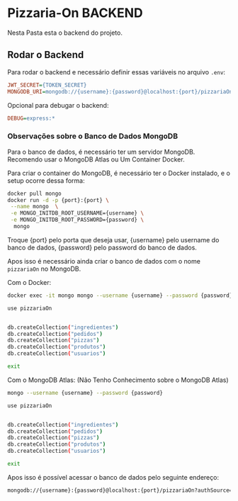 # Pizzaria-On BACKEND

Nesta Pasta esta o backend do projeto.

## Rodar o Backend

Para rodar o backend e necessário definir essas variáveis no arquivo `.env`:

```ini
JWT_SECRET={TOKEN_SECRET}
MONGODB_URI=mongodb://{username}:{password}@localhost:{port}/pizzariaOn?authSource=admin
```

Opcional para debugar o backend:

```ini
DEBUG=express:*
```

### Observações sobre o Banco de Dados MongoDB

Para o banco de dados, é necessário ter um servidor MongoDB. Recomendo usar o MongoDB Atlas ou Um Container Docker.

Para criar o container do MongoDB, é necessário ter o Docker instalado, e o setup ocorre dessa forma:

```bash
docker pull mongo
docker run -d -p {port}:{port} \
 --name mongo  \
 -e MONGO_INITDB_ROOT_USERNAME={username} \
 -e MONGO_INITDB_ROOT_PASSWORD={password} \
  mongo
```
Troque {port} pelo porta que deseja usar,
{username} pelo username do banco de dados,
{password} pelo password do banco de dados.

Apos isso é necessário ainda criar o banco de dados com o nome `pizzariaOn` no MongoDB.

Com o Docker:

```bash
docker exec -it mongo mongo --username {username} --password {password}

use pizzariaOn


db.createCollection("ingredientes")
db.createCollection("pedidos")
db.createCollection("pizzas")
db.createCollection("produtos")
db.createCollection("usuarios")

exit
```

Com o MongoDB Atlas: (Não Tenho Conhecimento sobre o MongoDB Atlas)
```bash
mongo --username {username} --password {password}

use pizzariaOn


db.createCollection("ingredientes")
db.createCollection("pedidos")
db.createCollection("pizzas")
db.createCollection("produtos")
db.createCollection("usuarios")

exit
```


Apos isso é possível acessar o banco de dados pelo seguinte endereço:

```bash
mongodb://{username}:{password}@localhost:{port}/pizzariaOn?authSource=admin
```